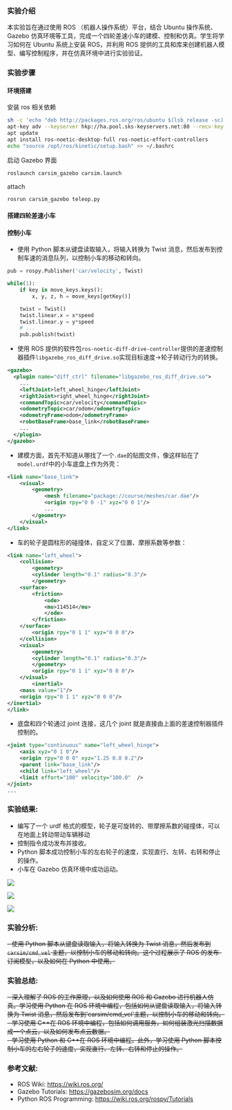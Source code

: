### 实验介绍

本实验旨在通过使用 ROS （机器人操作系统）平台，结合 Ubuntu 操作系统、Gazebo 仿真环境等工具，完成一个四轮差速小车的建模、控制和仿真。学生将学习如何在 Ubuntu 系统上安装 ROS，并利用 ROS 提供的工具和库来创建机器人模型、编写控制程序，并在仿真环境中进行实验验证。

### 实验步骤

#### 环境搭建

安装 ros 相关依赖

```bash
sh -c 'echo "deb http://packages.ros.org/ros/ubuntu $(lsb_release -sc) main" > /etc/apt/sources.list.d/ros-latest.list'
apt-key adv --keyserver hkp://ha.pool.sks-keyservers.net:80 --recv-key 421C365BD9FF1F717815A3895523BAEEB01FA116
apt update
apt install ros-noetic-desktop-full ros-noetic-effort-controllers
echo "source /opt/ros/kinetic/setup.bash" >> ~/.bashrc
```

启动 Gazebo 界面

```bash
roslaunch carsim_gazebo carsim.launch
```

attach

```bash
rosrun carsim_gazebo teleop.py
```

#### 搭建四轮差速小车

#### 控制小车

- 使用 Python 脚本从键盘读取输入，将输入转换为 Twist 消息，然后发布到控制车速的消息队列，以控制小车的移动和转向。

```python
pub = rospy.Publisher('car/velocity', Twist)

while(1):
    if key in move_keys.keys():
        x, y, z, h = move_keys[getKey()]

    twist = Twist()
    twist.linear.x = x*speed
    twist.linear.y = y*speed
    # ...
    pub.publish(twist)
```

- 使用 ROS 提供的软件包`ros-noetic-diff-drive-controller`提供的差速控制器插件`libgazebo_ros_diff_drive.so`实现目标速度->轮子转动行为的转换。

```xml
<gazebo>
  <plugin name="diff_ctrl" filename="libgazebo_ros_diff_drive.so">
    ...
    <leftJoint>left_wheel_hinge</leftJoint>
    <rightJoint>right_wheel_hinge</rightJoint>
    <commandTopic>car/velocity</commandTopic>
    <odometryTopic>car/odom</odometryTopic>
    <odometryFrame>odom</odometryFrame>
    <robotBaseFrame>base_link</robotBaseFrame>
    ...
  </plugin>
</gazebo>
```

- 建模方面，首先不知道从哪找了一个`.dae`的贴图文件，像这样贴在了`model.urdf`中的小车底盘上作为外壳：

```xml
<link name="base_link">
    <visual>
        <geometry>
            <mesh filename="package://course/meshes/car.dae"/>
            <origin rpy="0 0 -1" xyz="0 0 1"/>
            ...
        </geometry>
    </visual>
</link>
```

- 车的轮子是圆柱形的碰撞体，自定义了位置、摩擦系数等参数：

```xml
<link name="left_wheel">
    <collision>
        <geometry>
        <cylinder length="0.1" radius="0.3"/>
        </geometry>
    <surface>
        <friction>
            <ode>
            <mu>114514</mu>
            </ode>
        </friction>
    </surface>
        <origin rpy="0 1 1" xyz="0 0 0"/>
    </collision>
    <visual>
        <geometry>
        <cylinder length="0.1" radius="0.3"/>
        </geometry>
        <origin rpy="0 1 1" xyz="0 0 0"/>
    </visual>
        <inertial>
    <mass value="1"/>
    <origin rpy="0 1 1" xyz="0 0 0"/>
</inertial>
</link>
```

- 底盘和四个轮通过 joint 连接，这几个 joint 就是直接由上面的差速控制器插件控制的。

```xml
<joint type="continuous" name="left_wheel_hinge">
    <axis xyz="0 1 0"/>
    <origin rpy="0 0 0" xyz="1.25 0.8 0.2"/>
    <parent link="base_link"/>
    <child link="left_wheel"/>
    <limit effort="100" velocity="100.0"  />
</joint>
...
```

### 实验结果:

- 编写了一个 urdf 格式的模型，轮子是可旋转的、带摩擦系数的碰撞体，可以在地面上转动带动车辆移动
- 控制指令成功发布并接收。
- Python 脚本成功控制小车的左右轮子的速度，实现直行、左转、右转和停止的操作。
- 小车在 Gazebo 仿真环境中成功运动。

![](https://pic.l1nyz-tel.cc/202404082220223.png)

![](https://pic.l1nyz-tel.cc/202404082221903.png)

![](https://pic.l1nyz-tel.cc/202404082221545.png)

### 实验分析:

~~- 使用 Python 脚本从键盘读取输入，将输入转换为 Twist 消息，然后发布到 `carsim/cmd_vel` 主题，以控制小车的移动和转向。这个过程展示了 ROS 的发布-订阅模型，以及如何在 Python 中使用。~~

### 实验总结:

~~- 深入理解了 ROS 的工作原理，以及如何使用 ROS 和 Gazebo 进行机器人仿真。学习使用 Python 在 ROS 环境中编程，包括如何从键盘读取输入，将输入转换为 Twist 消息，然后发布到'carsim/cmd_vel'主题，以控制小车的移动和转向。~~  
~~- 学习使用 C++在 ROS 环境中编程，包括如何调用服务，如何组装激光扫描数据成一个点云，以及如何发布点云数据。~~  
~~- 学习使用 Python 和 C++在 ROS 环境中编程。此外，学习使用 Python 脚本控制小车的左右轮子的速度，实现直行、左转、右转和停止的操作。~~

### 参考文献:

- ROS Wiki: https://wiki.ros.org/
- Gazebo Tutorials: https://gazebosim.org/docs
- Python ROS Programming: https://wiki.ros.org/rospy/Tutorials
